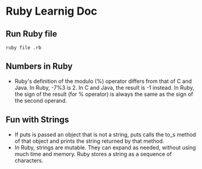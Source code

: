 # Ruby Learnig Doc
## Run Ruby file
```
ruby file .rb
```
## Numbers in Ruby
* Ruby's definition of the modulo (%) operator differs from that of C and Java. In Ruby, -7%3 is 2. In C and Java, the result is -1 instead. In Ruby, the sign of the result (for % operator) is always the same as the sign of the second operand.
## Fun with Strings
* If puts is passed an object that is not a string, puts calls the to_s method of that object and prints the string returned by that method.
* In Ruby, strings are mutable. They can expand as needed, without using much time and memory. Ruby stores a string as a sequence of characters.
